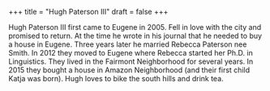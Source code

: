 +++
title = "Hugh Paterson III"
draft = false
+++

Hugh Paterson III first came to Eugene in 2005. Fell in love with the city and promised to return. At the time he wrote in his journal that he needed to buy a house in Eugene. Three years later he married Rebecca Paterson nee Smith. In 2012 they moved to Eugene where Rebecca started her Ph.D. in Linguistics. They lived in the Fairmont Neighborhood for several years. In 2015 they bought a house in Amazon Neighborhood (and their first child Katja was born). Hugh loves to bike the south hills and drink tea.
